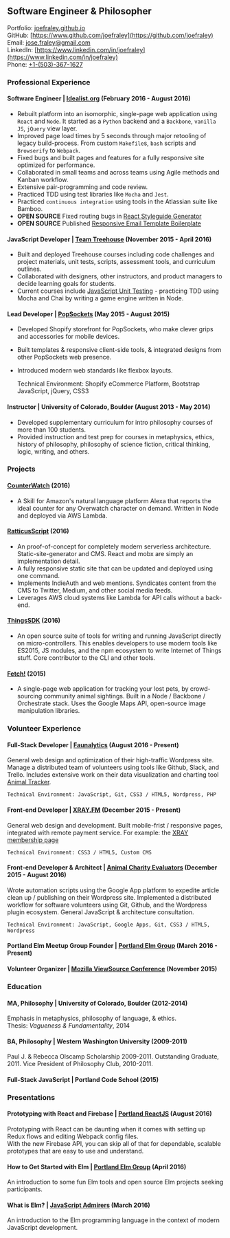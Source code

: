 ## Software Engineer & Philosopher  
Portfolio: [joefraley.github.io](https://joefraley.github.io)  
GitHub: [https://www.github.com/joefraley](https://github.com/joefraley)  
Email: [jose.fraley@gmail.com](mailto:jose.fraley@gmail.com)  
LinkedIn: [https://www.linkedin.com/in/joefraley](https://www.linkedin.com/in/joefraley)  
Phone: [+1-(503)-367-1627](tel:+1-503-367-1627)  

### Professional Experience  
#### Software Engineer |  [Idealist.org](http://www.idealist.org) (February 2016 - August 2016)
+ Rebuilt platform into an isomorphic, single-page web application using `React` and `Node`. It started as a `Python` backend and a `Backbone`, `vanilla JS`, `jQuery` view layer.  
+ Improved page load times by 5 seconds through major retooling of legacy build-process. From custom `Makefile`s, `bash` scripts and `Browserify` to `Webpack`.  
+ Fixed bugs and built pages and features for a fully responsive site optimized for performance.  
+ Collaborated in small teams and across teams using Agile methods and Kanban workflow.  
+ Extensive pair-programming and code review.  
+ Practiced TDD using test libraries like `Mocha` and `Jest`.  
+ Practiced `continuous integration` using tools in the Atlassian suite like Bamboo.  
+ **OPEN SOURCE** Fixed routing bugs in [React Styleguide Generator](https://github.com/pocotan001/react-styleguide-generator)  
+ **OPEN SOURCE** Published [Responsive Email Template Boilerplate](https://github.com/joefraley/responsive-email-template-boilerplate)  

#### JavaScript Developer | [Team Treehouse](https://www.teamtreehouse.com/) (November 2015 - April 2016)  
+ Built and deployed Treehouse courses including code challenges and project materials, unit tests, scripts, assessment tools, and curriculum outlines.  
+ Collaborated with designers, other instructors, and product managers to decide learning goals for students.  
+ Current courses include [JavaScript Unit Testing](https://teamtreehouse.com/library/javascript-unit-testing) - practicing TDD using Mocha and Chai by writing a game engine written in Node.

#### Lead Developer | [PopSockets](https://www.popsockets.com) (May 2015 - August 2015)  
+ Developed Shopify storefront for PopSockets, who make clever grips and accessories for mobile devices.  
+ Built templates & responsive client-side tools, & integrated designs from other PopSockets web presence. 
+ Introduced modern web standards like flexbox layouts.  

    Technical Environment: Shopify eCommerce Platform, Bootstrap JavaScript, jQuery, CSS3

#### Instructor | University of Colorado, Boulder (August 2013 - May 2014)  
+ Developed supplementary curriculum for intro philosophy courses of more than 100 students.  
+ Provided instruction and test prep for courses in metaphysics, ethics, history of philosophy, philosophy of science fiction, critical thinking, logic, writing, and others.

### Projects  
#### [CounterWatch](http://www.alexaskillstore.com/other/watchcounter/39162) (2016)
+ A Skill for Amazon's natural language platform Alexa that reports the ideal counter for any Overwatch character on demand. Written in Node and deployed via AWS Lambda.

#### [RatticusScript](https://www.ratticusscript.com) (2016)
+ An proof-of-concept for completely modern serverless architecture. Static-site-generator and CMS. React and mobx are simply an implementation detail.  
+ A fully responsive static site that can be updated and deployed using one command.  
+ Implements IndieAuth and web mentions. Syndicates content from the CMS to Twitter, Medium, and other social media feeds.  
+ Leverages AWS cloud systems like Lambda for API calls without a back-end.

#### [ThingsSDK](https://github.com/thingsSDK/thingssdk-cli) (2016)
+ An open source suite of tools for writing and running JavaScript directly on micro-controllers. This enables developers to use modern tools like ES2015, JS modules, and the npm ecosystem to write Internet of Things stuff. Core contributor to the CLI and other tools.

#### [Fetch!](http://www.fetch.love) (2015)
+ A single-page web application for tracking your lost pets, by crowd-sourcing community animal sightings. Built in a Node / Backbone / Orchestrate stack. Uses the Google Maps API, open-source image manipulation libraries.  

### Volunteer Experience  
#### Full-Stack Developer | [Faunalytics](https://faunalytics.org/) (August 2016 - Present)  
General web design and optimization of their high-traffic Wordpress site. Manage a distributed team of volunteers using tools like Github, Slack, and Trello. Includes extensive work on their data visualization and charting tool [Animal Tracker](https://faunalytics.org/animaltracker/).

    Technical Environment: JavaScript, Git, CSS3 / HTML5, Wordpress, PHP

#### Front-end Developer | [**XRAY.FM**](https://www.xray.fm) (December 2015 - Present)  
General web design and development. Built mobile-frist / responsive pages, integrated with remote payment service.   For example: the [XRAY membership page](http://xray.fm/membership)  

    Technical Environment: CSS3 / HTML5, Custom CMS

#### Front-end Developer & Architect | [Animal Charity Evaluators](https://www.animalcharityevaluators.org/) (December 2015 - August 2016)  
Wrote automation scripts using the Google App platform to expedite article clean up / publishing on their Wordpress site. Implemented a distributed workflow for software volunteers using Git, Github, and the Wordpress plugin ecosystem. General JavaScript & architecture consultation.  

    Technical Environment: JavaScript, Google Apps, Git, CSS3 / HTML5, Wordpress

#### Portland Elm Meetup Group Founder | [Portland Elm Group](https://www.meetup.com/portlandelm/) (March 2016 - Present)  

#### Volunteer Organizer | [Mozilla ViewSource Conference](https://viewsourceconf.org/) (November 2015)  

### Education   
#### MA, Philosophy | University of Colorado, Boulder (2012-2014)    
Emphasis in metaphysics, philosophy of language, & ethics.  
Thesis: *Vagueness & Fundamentality*, 2014  

#### BA, Philosophy | Western Washington University (2009-2011)    
Paul J. & Rebecca Olscamp Scholarship 2009-2011. Outstanding Graduate, 2011.  Vice President of Philosophy Club, 2010-2011.  

#### Full-Stack JavaScript | Portland Code School (2015)    

### Presentations  
#### Prototyping with React and Firebase | [Portland ReactJS](http://www.meetup.com/Portland-ReactJS/events/233069449/) (August 2016)  
Prototyping with React can be daunting when it comes with setting up Redux flows and editing Webpack config files.  
With the new Firebase API, you can skip all of that for dependable, scalable prototypes that are easy to use and understand.

#### How to Get Started with Elm | [Portland Elm Group](https://www.meetup.com/portlandelm/events/228818726/) (April 2016)  
An introduction to some fun Elm tools and open source Elm projects seeking participants.  

#### What is Elm? | [JavaScript Admirers](https://www.meetup.com/Portland-JavaScript-Admirers/photos/26839880/) (March 2016)  
An introduction to the Elm programming language in the context of modern JavaScript development.  

